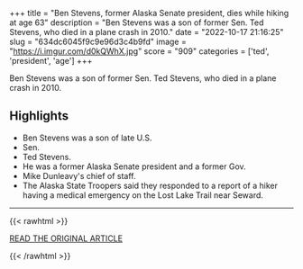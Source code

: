 +++
title = "Ben Stevens, former Alaska Senate president, dies while hiking at age 63"
description = "Ben Stevens was a son of former Sen. Ted Stevens, who died in a plane crash in 2010."
date = "2022-10-17 21:16:25"
slug = "634dc6045f9c9e96d3c4b9fd"
image = "https://i.imgur.com/d0kQWhX.jpg"
score = "909"
categories = ['ted', 'president', 'age']
+++

Ben Stevens was a son of former Sen. Ted Stevens, who died in a plane crash in 2010.

## Highlights

- Ben Stevens was a son of late U.S.
- Sen.
- Ted Stevens.
- He was a former Alaska Senate president and a former Gov.
- Mike Dunleavy's chief of staff.
- The Alaska State Troopers said they responded to a report of a hiker having a medical emergency on the Lost Lake Trail near Seward.

---

{{< rawhtml >}}
  <p class="article-category">
    <a target="_blank" href="https://www.cbsnews.com/news/ben-stevens-dies-age-63-former-alaska-senate-president-dead-hiking/">READ THE ORIGINAL ARTICLE</a>
  </p>
{{< /rawhtml >}}
